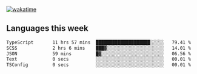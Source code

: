 [![wakatime](https://wakatime.com/badge/user/2d08dcba-b829-42d8-897d-6a005f58591f.svg)](https://wakatime.com/@2d08dcba-b829-42d8-897d-6a005f58591f)

## Languages this week

<!--START_SECTION:waka-->

```txt
TypeScript       11 hrs 57 mins  ████████████████████░░░░░   79.41 %
SCSS             2 hrs 6 mins    ███▓░░░░░░░░░░░░░░░░░░░░░   14.01 %
JSON             59 mins         █▓░░░░░░░░░░░░░░░░░░░░░░░   06.56 %
Text             0 secs          ░░░░░░░░░░░░░░░░░░░░░░░░░   00.01 %
TSConfig         0 secs          ░░░░░░░░░░░░░░░░░░░░░░░░░   00.01 %
```

<!--END_SECTION:waka-->
